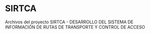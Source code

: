 # SIRTCA
Archivos del proyecto SIRTCA - DESARROLLO DEL SISTEMA DE INFORMACIÓN DE RUTAS DE TRANSPORTE Y CONTROL DE ACCESO
